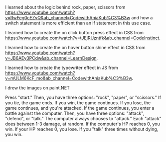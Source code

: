 I learned about the logic behind rock, paper, scissors from https://www.youtube.com/watch?v=RwFeg0cEZvQ&ab_channel=CodewithAniaKub%C3%B3w and how a switch statement is more efficient than an if statement in this use case.

I learned how to create the on click button press effect in CSS from https://www.youtube.com/watch?v=tJEjRUzntfk&ab_channel=CodeInstinct.

I learned how to create the on hover button shine effect in CSS from https://www.youtube.com/watch?v=JB6AEy3PCdw&ab_channel=LearnDesign.

I learned how to create the typewriter effect in JS from https://www.youtube.com/watch?v=mULM6KcF_mo&ab_channel=CodewithAniaKub%C3%B3w.

I drew the images on paint.NET

Press "start."
Then, you have three options: "rock", "paper", or "scissors."
If you tie, the game ends.
If you win, the game continues.
If you lose, the game continues, and you're attacked.
If the game continues, you enter a battle against the computer.
Then, you have three options: "attack", "defend", or "talk."
The computer always chooses to "attack."
Each "attack" does between 1-3 damage, at random.
If the computer's HP reaches 0, you win.
If your HP reaches 0, you lose.
If you "talk" three times without dying, you win.